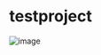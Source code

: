 # testproject

![image](https://user-images.githubusercontent.com/12512309/71551702-9ed86500-2a30-11ea-8e2a-2fe913bd528a.png)
